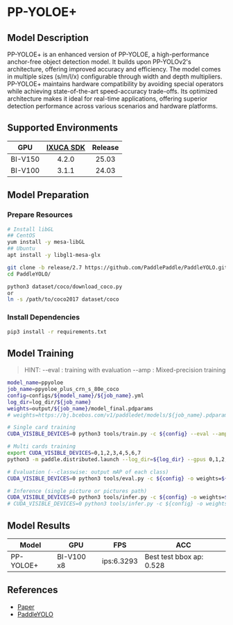# PP-YOLOE+

## Model Description

PP-YOLOE+ is an enhanced version of PP-YOLOE, a high-performance anchor-free object detection model. It builds upon
PP-YOLOv2's architecture, offering improved accuracy and efficiency. The model comes in multiple sizes (s/m/l/x)
configurable through width and depth multipliers. PP-YOLOE+ maintains hardware compatibility by avoiding special
operators while achieving state-of-the-art speed-accuracy trade-offs. Its optimized architecture makes it ideal for
real-time applications, offering superior detection performance across various scenarios and hardware platforms.

## Supported Environments

| GPU    | [IXUCA SDK](https://gitee.com/deep-spark/deepspark#%E5%A4%A9%E6%95%B0%E6%99%BA%E7%AE%97%E8%BD%AF%E4%BB%B6%E6%A0%88-ixuca) | Release |
| :----: | :----: | :----: |
| BI-V150 | 4.2.0     |  25.03  |
| BI-V100 | 3.1.1     |  24.03  |

## Model Preparation

### Prepare Resources

```bash
# Install libGL
## CentOS
yum install -y mesa-libGL
## Ubuntu
apt install -y libgl1-mesa-glx

git clone -b release/2.7 https://github.com/PaddlePaddle/PaddleYOLO.git
cd PaddleYOLO/

python3 dataset/coco/download_coco.py
or
ln -s /path/to/coco2017 dataset/coco
```

### Install Dependencies

```bash
pip3 install -r requirements.txt
```

## Model Training

> HINT:
> --eval : training with evaluation
> --amp  : Mixed-precision training

```bash
model_name=ppyoloe
job_name=ppyoloe_plus_crn_s_80e_coco
config=configs/${model_name}/${job_name}.yml
log_dir=log_dir/${job_name}
weights=output/${job_name}/model_final.pdparams
# weights=https://bj.bcebos.com/v1/paddledet/models/${job_name}.pdparams

# Single card training
CUDA_VISIBLE_DEVICES=0 python3 tools/train.py -c ${config} --eval --amp

# Multi cards training
export CUDA_VISIBLE_DEVICES=0,1,2,3,4,5,6,7
python3 -m paddle.distributed.launch --log_dir=${log_dir} --gpus 0,1,2,3,4,5,6,7 tools/train.py -c ${config} --eval --amp

# Evaluation (--classwise: output mAP of each class)
CUDA_VISIBLE_DEVICES=0 python3 tools/eval.py -c ${config} -o weights=${weights} --classwise

# Inference (single picture or pictures path)
CUDA_VISIBLE_DEVICES=0 python3 tools/infer.py -c ${config} -o weights=${weights} --infer_img=demo/000000014439_640x640.jpg --draw_threshold=0.5
# CUDA_VISIBLE_DEVICES=0 python3 tools/infer.py -c ${config} -o weights=${weights} --infer_dir=demo/ --draw_threshold=0.5
```

## Model Results

| Model     | GPU        | FPS        | ACC                      |
|-----------|------------|------------|--------------------------|
| PP-YOLOE+ | BI-V100 x8 | ips:6.3293 | Best test bbox ap: 0.528 |

## References

- [Paper](https://arxiv.org/pdf/2203.16250v3.pdf)
- [PaddleYOLO](https://github.com/PaddlePaddle/PaddleYOLO)
